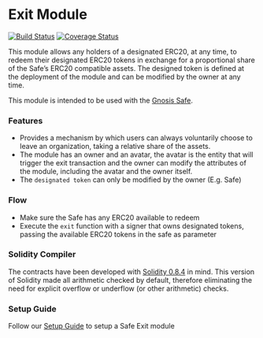 # Exit Module

[![Build Status](https://github.com/gnosis/zodiac-module-exit/actions/workflows/ci.yml/badge.svg)](https://github.com/gnosis/zodiac-module-exit/actions/workflows/ci.yml)
[![Coverage Status](https://coveralls.io/repos/github/gnosis/zodiac-module-exit/badge.svg?branch=master)](https://coveralls.io/github/gnosis/zodiac-module-exit?branch=master)

This module allows any holders of a designated ERC20, at any time, to redeem their designated ERC20 tokens in exchange for a proportional share of the Safe’s ERC20 compatible assets. The designed token is defined at the deployment of the module and can be modified by the owner at any time.

This module is intended to be used with the [Gnosis Safe](https://github.com/gnosis/safe-contracts).

### Features

- Provides a mechanism by which users can always voluntarily choose to leave an organization, taking a relative share of the assets.
- The module has an owner and an avatar, the avatar is the entity that will trigger the exit transaction and the owner can modify the attributes of the module, including the avatar and the owner itself.
- The `designated token` can only be modified by the owner (E.g. Safe)

### Flow

- Make sure the Safe has any ERC20 available to redeem
- Execute the `exit` function with a signer that owns designated tokens, passing the available ERC20 tokens in the safe as parameter

### Solidity Compiler

The contracts have been developed with [Solidity 0.8.4](https://github.com/ethereum/solidity/releases/tag/v0.8.4) in mind. This version of Solidity made all arithmetic checked by default, therefore eliminating the need for explicit overflow or underflow (or other arithmetic) checks.

### Setup Guide

Follow our [Setup Guide](./docs/setup_guide.md) to setup a Safe Exit module
